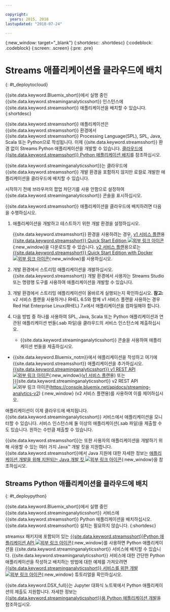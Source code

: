 ```yaml
---

copyright:
  years: 2015, 2018
lastupdated: "2018-07-24"

---
```


<!-- Attribute definitions -->
{:new_window: target="_blank"}
{:shortdesc: .shortdesc}
{:codeblock: .codeblock}
{:screen: .screen}
{:pre: .pre}

# Streams 애플리케이션을 클라우드에 배치
{: #t_deploytocloud}

{{site.data.keyword.Bluemix_short}}에서 실행 중인 {{site.data.keyword.streaminganalyticsshort}} 인스턴스에 {{site.data.keyword.streamsshort}} 애플리케이션을 배치할 수 있습니다.
{:shortdesc}

{{site.data.keyword.streamsshort}} 애플리케이션은 {{site.data.keyword.streamsshort}} 환경에서 {{site.data.keyword.streamsshort}} Processing Language(SPL), SPL, Java, Scala 또는 Python으로 작성됩니다. 이제 {{site.data.keyword.streamsshort}} 환경 없이 Streams Python 애플리케이션을 개발할 수 있습니다. [클라우드에 {{site.data.keyword.streamsshort}} Python 애플리케이션 배치](docs/services/StreamingAnalytics/t_deploytocloud.html#t_deploypython)를 참조하십시오.


{{site.data.keyword.streaminganalyticsshort}}는 클라우드에 {{site.data.keyword.streamsshort}} 개발 환경을 포함하지 않지만 로컬로 개발한 애플리케이션을 클라우드에 배치할 수 있습니다.

시작하기 전에 브라우저의 팝업 차단기를 사용 안함으로 설정하여 {{site.data.keyword.streaminganalyticsshort}} 콘솔을 표시하십시오.

{{site.data.keyword.streamsshort}} 애플리케이션을 클라우드에 배치하려면 다음을 수행하십시오.

1. 애플리케이션을 개발하고 테스트하기 위한 개발 환경을 설정하십시오.

	{{site.data.keyword.streamsshort}} 환경을 사용하려는 경우, [v1 서비스 플랜](/docs/services/StreamingAnalytics/service_plans.html)용 [{{site.data.keyword.streamsshort}} Quick Start Edition ![외부 링크 아이콘](../../icons/launch-glyph.svg "외부 링크 아이콘")](http://ibmstreams.github.io/streamsx.documentation/docs/4.2/qse-intro/){:new_window}을 다운로드할 수 있습니다. [v2 서비스 플랜](/docs/services/StreamingAnalytics/service_plans.html)용으로는 [{{site.data.keyword.streamsshort}} Quick Start Edition with Docker ![외부 링크 아이콘](../../icons/launch-glyph.svg "외부 링크 아이콘")](https://www.ibm.com/marketing/iwm/iwm/web/preLogin.do?source=swg-ibmistvi){:new_window}를 사용하십시오. 

2. 개발 환경에서 스트리밍 애플리케이션을 개발하십시오. {{site.data.keyword.streamsshort}} 개발 환경에서 사용자는 Streams Studio 또는 명령행 도구를 사용하여 애플리케이션을 개발할 수 있습니다.

3. 개발 환경에서 스트리밍 애플리케이션이 올바르게 실행되는지 확인하십시오.
**참고:** v2 서비스 플랜을 사용하거나 RHEL 6.5와 함께 v1 서비스 플랜을 사용하는 경우 Red Hat Enterprise Linux(RHEL) 7.x에서 애플리케이션을 컴파일해야 합니다.

4. 다음 방법 중 하나를 사용하여 SPL, Java, Scala 또는 Python 애플리케이션과 연관된 애플리케이션 번들(.sab 파일)을 클라우드의 서비스 인스턴스에 제출하십시오. 
	* {{site.data.keyword.streaminganalyticsshort}} 콘솔을 사용하여 애플리케이션 번들을 제출하십시오.

  * {{site.data.keyword.Bluemix_notm}}에서 애플리케이션을 작성하고 여기에 {{site.data.keyword.streamsshort}} 애플리케이션을 추가하십시오. [{{site.data.keyword.streaminganalyticsshort}} v1 REST API ![외부 링크 아이콘](../../icons/launch-glyph.svg "외부 링크 아이콘")](https://console.bluemix.net/apidocs/streaming-analytics-v1){:new_window}([v1 서비스 플랜](/docs/services/StreamingAnalytics/service_plans.html)용) 또는 [{{site.data.keyword.streaminganalyticsshort}} v2 REST API ![외부 링크 아이콘](../../icons/launch-glyph.svg "외부 링크 아이콘")(https://console.bluemix.net/apidocs/streaming-analytics-v2)
{:new_window}
(v2 서비스 플랜용)를 사용하여 이를 제어하십시오. 

애플리케이션이 이제 클라우드에 배치됩니다. {{site.data.keyword.streaminganalyticsshort}} 서비스에서 애플리케이션을 모니터할 수 있습니다. 서비스 인스턴스에 둘 이상의 애플리케이션(.sab 파일)을 제출할 수도 있습니다. 원하는 수만큼 제출할 수 있습니다.

{{site.data.keyword.streamsshort}}는 또한 사용자의 애플리케이션을 개발하기 위해 사용할 수 있는 여러 가지 Java™ 개발 킷을 지원합니다. {{site.data.keyword.streamsshort}}에서 Java 지원에 대한 자세한 정보는 [애플리케이션 개발을 위해 지원되는 Java 개발 킷 ![외부 링크 아이콘](../../icons/launch-glyph.svg "외부 링크 아이콘")](https://www.ibm.com/support/knowledgecenter/en/SSCRJU_4.2.1/com.ibm.streams.install.doc/doc/ibminfospherestreams-install-prerequisites-java-supported-sdks.html){:new_window}을 참조하십시오.

## Streams Python 애플리케이션을 클라우드에 배치
{: #t_deploypython}

{{site.data.keyword.Bluemix_short}}에서 실행 중인 {{site.data.keyword.streaminganalyticsshort}} 서비스에 {{site.data.keyword.streamsshort}} Python 애플리케이션을 배치하십시오. {{site.data.keyword.streamsshort}} 설치는 필요하지 않습니다.
{:shortdesc}

streamsx 패키지에 포함되어 있는 [{{site.data.keyword.streamsshort}}Python 애플리케이션 API ![외부 링크 아이콘](../../icons/launch-glyph.svg "외부 링크 아이콘")](http://ibmstreams.github.io/streamsx.documentation/docs/python/python-appapi-devguide/#50-api-features){:new_window}를 사용하면 Python 애플리케이션을 {{site.data.keyword.streaminganalyticsshort}} 서비스에 배치할 수 있습니다. {{site.data.keyword.streaminganalyticsshort}} 서비스에 대한 간단한 Python 애플리케이션을 작성하고 배치하는 방법에 대한 예제를 가져오려면 [{{site.data.keyword.streaminganalyticsshort}} 서비스를 위한 개발 ![외부 링크 아이콘](../../icons/launch-glyph.svg "외부 링크 아이콘")](http://ibmstreams.github.io/streamsx.documentation/docs/python/1.6/python-appapi-devguide-2a/index.html){:new_window} 튜토리얼을 확인하십시오.

{{site.data.keyword.DSX_full}}는 Jupyter 대화식 노트북에서 Python 애플리케이션의 제출도 지원합니다. 자세한 정보는 [{{site.data.keyword.streaminganalyticsshort}}용 Python 애플리케이션 개발](/docs/services/StreamingAnalytics/t_develop_apps_python.html)을 참조하십시오.
